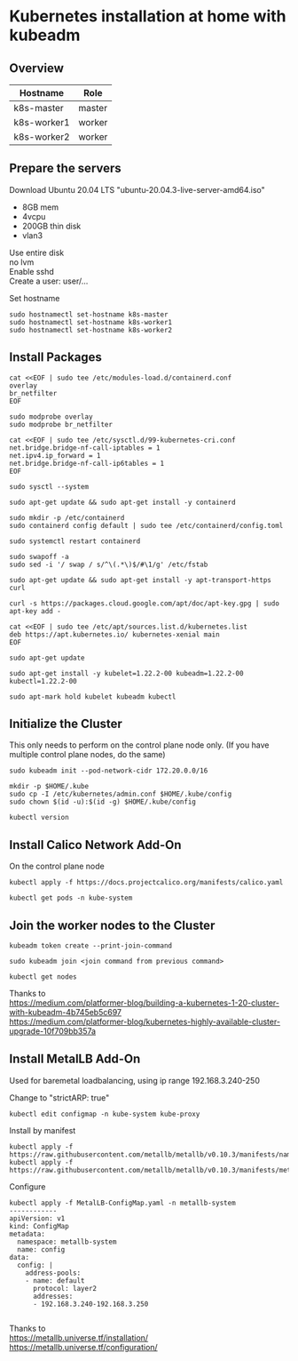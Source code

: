 # Kubernetes installation at home with kubeadm

## Overview

|Hostname|Role|
|---|---|
|k8s-master|master|
|k8s-worker1|worker|
|k8s-worker2|worker|

## Prepare the servers
Download Ubuntu 20.04 LTS "ubuntu-20.04.3-live-server-amd64.iso"   
- 8GB mem
- 4vcpu
- 200GB thin disk
- vlan3

Use entire disk    
no lvm   
Enable sshd   
Create a user: user/...   
   
Set hostname
```
sudo hostnamectl set-hostname k8s-master
sudo hostnamectl set-hostname k8s-worker1
sudo hostnamectl set-hostname k8s-worker2
```

## Install Packages
```
cat <<EOF | sudo tee /etc/modules-load.d/containerd.conf 
overlay 
br_netfilter 
EOF

sudo modprobe overlay 
sudo modprobe br_netfilter

cat <<EOF | sudo tee /etc/sysctl.d/99-kubernetes-cri.conf 
net.bridge.bridge-nf-call-iptables = 1 
net.ipv4.ip_forward = 1 
net.bridge.bridge-nf-call-ip6tables = 1 
EOF

sudo sysctl --system

sudo apt-get update && sudo apt-get install -y containerd

sudo mkdir -p /etc/containerd
sudo containerd config default | sudo tee /etc/containerd/config.toml

sudo systemctl restart containerd

sudo swapoff -a
sudo sed -i '/ swap / s/^\(.*\)$/#\1/g' /etc/fstab

sudo apt-get update && sudo apt-get install -y apt-transport-https curl

curl -s https://packages.cloud.google.com/apt/doc/apt-key.gpg | sudo apt-key add -

cat <<EOF | sudo tee /etc/apt/sources.list.d/kubernetes.list
deb https://apt.kubernetes.io/ kubernetes-xenial main
EOF

sudo apt-get update

sudo apt-get install -y kubelet=1.22.2-00 kubeadm=1.22.2-00 kubectl=1.22.2-00

sudo apt-mark hold kubelet kubeadm kubectl
```


## Initialize the Cluster
This only needs to perform on the control plane node only. (If you have multiple control plane nodes, do the same)
```
sudo kubeadm init --pod-network-cidr 172.20.0.0/16

mkdir -p $HOME/.kube
sudo cp -I /etc/kubernetes/admin.conf $HOME/.kube/config
sudo chown $(id -u):$(id -g) $HOME/.kube/config

kubectl version
```

## Install Calico Network Add-On
On the control plane node
```
kubectl apply -f https://docs.projectcalico.org/manifests/calico.yaml

kubectl get pods -n kube-system
```

## Join the worker nodes to the Cluster
```
kubeadm token create --print-join-command

sudo kubeadm join <join command from previous command>

kubectl get nodes
```


Thanks to   
https://medium.com/platformer-blog/building-a-kubernetes-1-20-cluster-with-kubeadm-4b745eb5c697   
https://medium.com/platformer-blog/kubernetes-highly-available-cluster-upgrade-10f709bb357a   





## Install MetalLB Add-On
Used for baremetal loadbalancing, using ip range 192.168.3.240-250

Change to "strictARP: true"
```
kubectl edit configmap -n kube-system kube-proxy
```

Install by manifest
```
kubectl apply -f https://raw.githubusercontent.com/metallb/metallb/v0.10.3/manifests/namespace.yaml
kubectl apply -f https://raw.githubusercontent.com/metallb/metallb/v0.10.3/manifests/metallb.yaml
```

Configure
```
kubectl apply -f MetalLB-ConfigMap.yaml -n metallb-system
------------
apiVersion: v1
kind: ConfigMap
metadata:
  namespace: metallb-system
  name: config
data:
  config: |
    address-pools:
    - name: default
      protocol: layer2
      addresses:
      - 192.168.3.240-192.168.3.250
      
```
Thanks to   
https://metallb.universe.tf/installation/   
https://metallb.universe.tf/configuration/   


